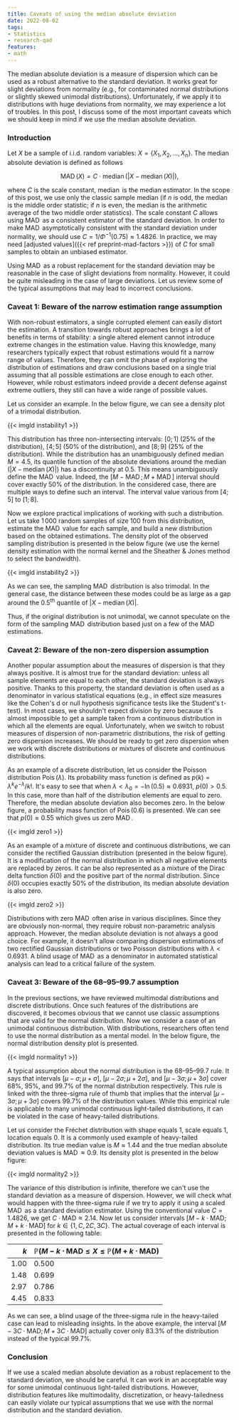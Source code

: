 ```yaml
---
title: Caveats of using the median absolute deviation
date: 2022-08-02
tags:
- Statistics
- research-qad
features:
- math
---
```


The median absolute deviation is a measure of dispersion
  which can be used as a robust alternative to the standard deviation.
It works great for slight deviations from normality
  (e.g., for contaminated normal distributions or slightly skewed unimodal distributions).
Unfortunately, if we apply it to distributions with huge deviations from normality,
  we may experience a lot of troubles.
In this post, I discuss some of the most important caveats which we should keep in mind
  if we use the median absolute deviation.

<!--more-->

### Introduction

Let $X$ be a sample of i.i.d. random variables: $X = \{ X_1, X_2, \ldots, X_n \}$.
The median absolute deviation is defined as follows

$$
\operatorname{MAD}(X) = C \cdot \operatorname{median}(|X - \operatorname{median}(X)|),
$$

  where $C$ is the scale constant, $\operatorname{median}$ is the median estimator.
In the scope of this post, we use only the classic sample median
  (if $n$ is odd, the median is the middle order statistic;
   if $n$ is even, the median is the arithmetic average of the two middle order statistics).
The scale constant $C$ allows using $\operatorname{MAD}$ as a consistent estimator of the standard deviation.
In order to make $\operatorname{MAD}$ asymptotically consistent with the standard deviation under normality,
  we should use $C = 1 / \Phi^{-1}(0.75) \approx 1.4826$.
In practice, we may need [adjusted values]({{< ref preprint-mad-factors >}})
  of $C$ for small samples to obtain an unbiased estimator.

Using $\operatorname{MAD}$ as a robust replacement for the standard deviation
  may be reasonable in the case of slight deviations from normality.
However, it could be quite misleading in the case of large deviations.
Let us review some of the typical assumptions that may lead to incorrect conclusions.

### Caveat 1: Beware of the narrow estimation range assumption

With non-robust estimators, a single corrupted element can easily distort the estimation.
A transition towards robust approaches brings a lot of benefits in terms of stability:
  a single altered element cannot introduce extreme changes in the estimation value.
Having this knowledge, many researchers typically expect that robust estimations would fit a narrow range of values.
Therefore, they can omit the phase of exploring the distribution of estimations
  and draw conclusions based on a single trial assuming
  that all possible estimations are close enough to each other.
However, while robust estimators indeed provide a decent defense against extreme outliers,
  they still can have a wide range of possible values.

Let us consider an example.
In the below figure, we can see a density plot of a trimodal distribution.

{{< imgld instability1 >}}

This distribution has three non-intersecting intervals:
  $[0;1]$ ($25\%$ of the distribution),
  $[4;5]$ ($50\%$ of the distribution),
  and $[8;9]$ ($25\%$ of the distribution).
While the distribution has an unambiguously defined median $M = 4.5$,
  its quantile function of the absolute deviations around the median ($|X - \operatorname{median}(X)|$)
  has a discontinuity at 0.5.
This means unambiguously define the $\operatorname{MAD}$ value.
Indeed, the $[M-\operatorname{MAD}; M+\operatorname{MAD}]$ interval should cover exactly $50\%$ of the distribution.
In the considered case, there are multiple ways to define such an interval.
The interval value various from $[4;5]$ to $[1;8]$.

Now we explore practical implications of working with such a distribution.
Let us take $1\,000$ random samples of size $100$ from this distribution,
  estimate the $\operatorname{MAD}$ value for each sample,
  and build a new distribution based on the obtained estimations.
The density plot of the observed sampling distribution is presented in the below figure
  (we use the kernel density estimation with the normal kernel and the Sheather & Jones method to select the bandwidth).

{{< imgld instability2 >}}

As we can see, the sampling $\operatorname{MAD}$ distribution is also trimodal.
In the general case, the distance between these modes could be as large as a gap around the $0.5^\textrm{th}$ quantile
  of $|X - \operatorname{median}(X)|$.

Thus, if the original distribution is not unimodal,
  we cannot speculate on the form of the sampling $\operatorname{MAD}$ distribution
  based just on a few of the $\operatorname{MAD}$ estimations.

### Caveat 2: Beware of the non-zero dispersion assumption

Another popular assumption about the measures of dispersion is that they always positive.
It is almost true for the standard deviation: unless all sample elements are equal to each other,
  the standard deviation is always positive.
Thanks to this property, the standard deviation is often used as a denominator in various statistical equations
  (e.g., in effect size measures like the Cohen's d or null hypothesis significance tests like the Student's t-test).
In most cases, we shouldn't expect division by zero because
  it's almost impossible to get a sample taken from a continuous distribution
  in which all the elements are equal.
Unfortunately, when we switch to robust measures of dispersion of non-parametric distributions,
  the risk of getting zero dispersion increases.
We should be ready to get zero dispersion
  when we work with discrete distributions or mixtures of discrete and continuous distributions.

As an example of a discrete distribution,
  let us consider the Poisson distribution $\operatorname{Pois}(\lambda)$.
Its probability mass function is defined as $p(k)=\lambda^k e^{-\lambda} / k!$.
It's easy to see that when $\lambda < \lambda_0 = -\ln(0.5) \approx 0.6931$, $p(0) > 0.5$.
In this case, more than half of the distribution elements are equal to zero.
Therefore, the median absolute deviation also becomes zero.
In the below figure, a probability mass function of $\operatorname{Pois}(0.6)$ is presented.
We can see that $p(0) \approx 0.55$ which gives us zero $\operatorname{MAD}$.

{{< imgld zero1 >}}

As an example of a mixture of discrete and continuous distributions,
  we can consider the rectified Gaussian distribution (presented in the below figure).
It is a modification of the normal distribution in which all negative elements are replaced by zeros.
It can be also represented
  as a mixture of the Dirac delta function $\delta(0)$ and the positive part of the normal distribution.
Since $\delta(0)$ occupies exactly $50\%$ of the distribution, its median absolute deviation is also zero.

{{< imgld zero2 >}}

Distributions with zero $\operatorname{MAD}$ often arise in various disciplines.
Since they are obviously non-normal, they require robust non-parametric analysis approach.
However, the median absolute deviation is not always a good choice.
For example, it doesn't allow comparing dispersion estimations
  of two rectified Gaussian distributions
  or two Poisson distributions with $\lambda < 0.6931$.
A blind usage of $\operatorname{MAD}$ as a denominator in automated statistical analysis
  can lead to a critical failure of the system.

### Caveat 3: Beware of the 68–95–99.7 assumption

In the previous sections, we have reviewed multimodal distributions and discrete distributions.
Once such features of the distributions are discovered, it becomes obvious that we cannot use classic assumptions
  that are valid for the normal distribution.
Now we consider a case of an unimodal continuous distribution.
With distributions, researchers often tend to use the normal distribution as a mental model.
In the below figure, the normal distribution density plot is presented.

{{< imgld normality1 >}}

A typical assumption about the normal distribution is the 68–95–99.7 rule.
It says that intervals $[\mu-\sigma;\mu+\sigma]$, $[\mu-2\sigma;\mu+2\sigma]$, and $[\mu-3\sigma;\mu+3\sigma]$
  cover $68\%$, $95\%$, and $99.7\%$ of the normal distribution respectively.
This rule is linked with the three-sigma rule of thumb that implies that the interval $[\mu-3\sigma;\mu+3\sigma]$
  covers $99.7\%$ of the distribution values.
While this empirical rule is applicable to many unimodal continuous light-tailed distributions,
  it can be violated in the case of heavy-tailed distributions.

Let us consider the Fréchet distribution with shape equals $1$, scale equals $1$, location equals $0$.
It is a commonly used example of heavy-tailed distribution.
Its true median value is $M \approx 1.44$ and
  the true median absolute deviation values is $\operatorname{MAD} \approx 0.9$.
Its density plot is presented in the below figure:

{{< imgld normality2 >}}

The variance of this distribution is infinite, therefore we can't use the standard deviation as a measure of dispersion.
However, we will check what would happen with the three-sigma rule if we try to apply it
  using a scaled $\operatorname{MAD}$ as a standard deviation estimator.
Using the conventional value $C = 1.4826$, we get $C\cdot \mathrm{MAD} \approx 2.14$.
Now let us consider intervals $[M-k \cdot \mathrm{MAD}; M+k \cdot \mathrm{MAD}]$ for $k \in \{ 1, C, 2C, 3C \}$.
The actual coverage of each interval is presented in the following table:

| $k$ | $\mathbb{P}(M - k\cdot \mathrm{MAD} \leq X \leq \mathbb{P}(M + k\cdot \mathrm{MAD})$ |
|----:|:-------------------------------------------------------------------------------------|
| 1.00|                                                                                 0.500|
| 1.48|                                                                                 0.699|
| 2.97|                                                                                 0.786|
| 4.45|                                                                                 0.833|

As we can see, a blind usage of the three-sigma rule in the heavy-tailed case can lead to misleading insights.
In the above example, the interval $[M- 3C \cdot \mathrm{MAD}; M+ 3C \cdot \mathrm{MAD}]$
  actually cover only $83.3\%$ of the distribution instead of the typical $99.7\%$.

### Conclusion

If we use a scaled median absolute deviation as a robust replacement to the standard deviation,
  we should be careful.
It can work in an acceptable way for some unimodal continuous light-tailed distributions.
However, distribution features like multimodality, discretization, or heavy-tailedness can easily violate
  our typical assumptions that we use with the normal distribution and the standard deviation.
